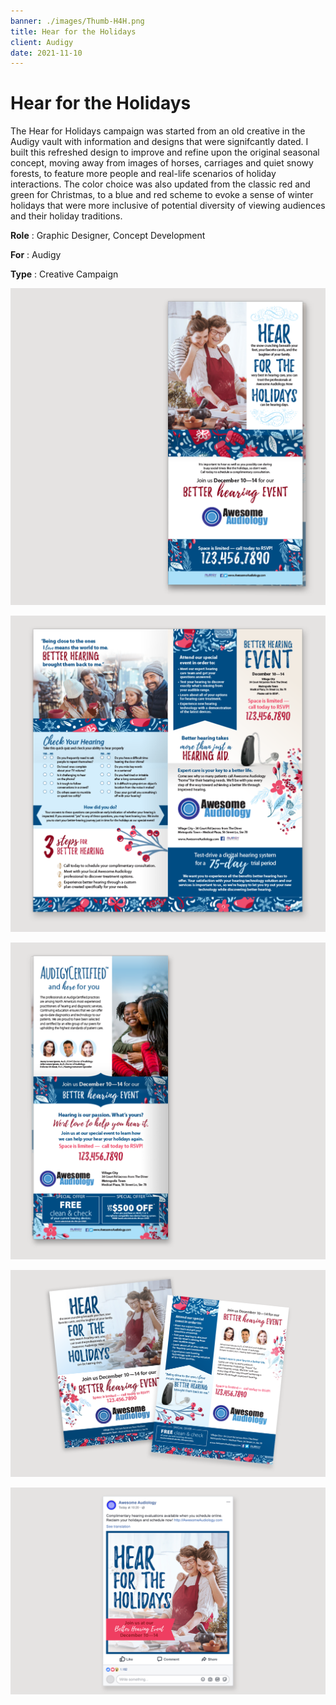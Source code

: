 ```yaml
---
banner: ./images/Thumb-H4H.png
title: Hear for the Holidays
client: Audigy
date: 2021-11-10
---
```


# Hear for the Holidays

The Hear for Holidays campaign was started from an old creative in the Audigy vault with information and designs that were signifcantly dated. I built this refreshed design to improve and refine upon the original seasonal concept, moving away from images of horses, carriages and quiet snowy forests, to feature more people and real-life scenarios of holiday interactions. The color choice was also updated from the classic red and green for Christmas, to a blue and red scheme to evoke a sense of winter holidays that were more inclusive of potential diversity of viewing audiences and their holiday traditions.

**Role**
: Graphic Designer, Concept Development

**For**
: Audigy

**Type**
: Creative Campaign

![](./images/Pieces-H4H-01_Big.png "Broadsheet Newspaper Insert Front Page")

![](./images/Pieces-H4H-02_Big.png "Broadsheet Newspaper Insert Center Spread")

![](./images/Pieces-H4H-03_Big.png "Broadsheet Newspaper Insert Back Page")

![](./images/Pieces-H4H-04.png "Double-sided Flyer or News Insert")

![](./images/Pieces-H4H-05.png "Social Media Post")
